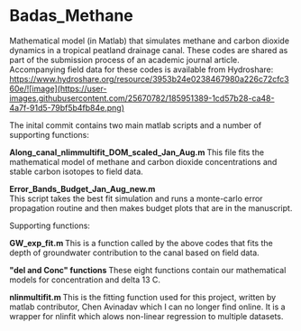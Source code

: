 # Badas_Methane
Mathematical model (in Matlab) that simulates methane and carbon dioxide dynamics in a tropical peatland drainage canal. These codes are shared as part of the submission process of an academic journal article. Accompanying field data for these codes is available from Hydroshare: https://www.hydroshare.org/resource/3953b24e0238467980a226c72cfc360e/![image](https://user-images.githubusercontent.com/25670782/185951389-1cd57b28-ca48-4a7f-91d5-79bf5b4fb84e.png)

The inital commit contains two main matlab scripts and a number of supporting functions:

<b> Along_canal_nlimmultifit_DOM_scaled_Jan_Aug.m </b> 
This file fits the mathematical model of methane and carbon dioxide concentrations and stable carbon isotopes to field data.

<b> Error_Bands_Budget_Jan_Aug_new.m </b>  
This script takes the best fit simulation and runs a monte-carlo error propagation routine and then makes budget plots that are in the manuscript. 

Supporting functions:

<b> GW_exp_fit.m </b>
This is a function called by the above codes that fits the depth of groundwater contribution to the canal based on field data.

<b> "del and Conc" functions </b>
These eight functions contain our mathematical models for concentration and delta 13 C.

<b> nlinmultifit.m </b>
This is the fitting function used for this project, written by matlab contributor, Chen Avinadav which I can no longer find online. It is a wrapper for nlinfit which alows non-linear regression to multiple datasets.
